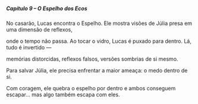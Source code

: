 ##### **Capítulo 9 – O Espelho dos Ecos**



No casarão, Lucas encontra o Espelho. Ele mostra visões de Júlia presa em uma dimensão de reflexos, 

onde o tempo não passa. Ao tocar o vidro, Lucas é puxado para dentro. Lá, tudo é invertido — 

memórias distorcidas, reflexos falsos, versões sombrias de si mesmo.



Para salvar Júlia, ele precisa enfrentar a maior ameaça: o medo dentro de si.

Com coragem, ele quebra o espelho por dentro e ambos conseguem escapar… mas algo também escapa com eles.

